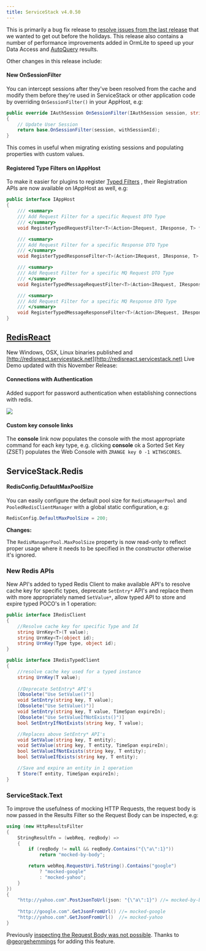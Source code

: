 ```yaml
---
title: ServiceStack v4.0.50
---
```


This is primarily a bug fix release to 
[resolve issues from the last release](https://github.com/ServiceStack/ServiceStack/blob/master/docs/2015/release-notes.md#v4048-issues)
that we wanted to get out before the holidays. This release also contains a number of performance improvements 
added in OrmLite to speed up your Data Access and 
[AutoQuery](/autoquery/) results.

Other changes in this release include:

#### New OnSessionFilter

You can intercept sessions after they've been resolved from the cache and modify them before they're used in
ServiceStack or other application code by overriding `OnSessionFilter()` in your AppHost, e.g:

```csharp
public override IAuthSession OnSessionFilter(IAuthSession session, string withSessionId)
{
    // Update User Session
    return base.OnSessionFilter(session, withSessionId);
}
```

This comes in useful when migrating existing sessions and populating properties with custom values.

#### Registered Type Filters on IAppHost

To make it easier for plugins to register 
[Typed Filters](/request-and-response-filters#typed-request-filters)
, their Registration APIs are now available on IAppHost as well, e.g:

```csharp
public interface IAppHost
{    
    /// <summary>
    /// Add Request Filter for a specific Request DTO Type
    /// </summary>
    void RegisterTypedRequestFilter<T>(Action<IRequest, IResponse, T> filterFn);

    /// <summary>
    /// Add Request Filter for a specific Response DTO Type
    /// </summary>
    void RegisterTypedResponseFilter<T>(Action<IRequest, IResponse, T> filterFn);

    /// <summary>
    /// Add Request Filter for a specific MQ Request DTO Type
    /// </summary>
    void RegisterTypedMessageRequestFilter<T>(Action<IRequest, IResponse, T> filterFn);

    /// <summary>
    /// Add Request Filter for a specific MQ Response DTO Type
    /// </summary>
    void RegisterTypedMessageResponseFilter<T>(Action<IRequest, IResponse, T> filterFn);
}
```

## [RedisReact](https://github.com/ServiceStackApps/RedisReact)

New Windows, OSX, Linux binaries published and 
[http://redisreact.servicestack.net](http://redisreact.servicestack.net) 
Live Demo updated with this November Release:

#### Connections with Authentication

Added support for password authentication when establishing connections with redis.

![](https://raw.githubusercontent.com/ServiceStack/Assets/master/img/livedemos/redis-react/updates/add-authentication.png)

#### Custom key console links

The **console** link now populates the console with the most appropriate command for each key type, e.g. clicking **console**
ok a Sorted Set Key (ZSET) populates the Web Console with `ZRANGE key 0 -1 WITHSCORES`.

## ServiceStack.Redis

#### RedisConfig.DefaultMaxPoolSize

You can easily configure the default pool size for `RedisManagerPool` and `PooledRedisClientManager` with
a global static configuration, e.g:

```csharp
RedisConfig.DefaultMaxPoolSize = 200;
```

**Changes:**

The `RedisManagerPool.MaxPoolSize` property is now read-only to reflect proper usage where it needs to be 
specified in the constructor otherwise it's ignored.

### New Redis APIs

New API's added to typed Redis Client to make available API's to resolve cache key for specific types, 
deprecate `SetEntry*` API's and replace them with more appropriately named `SetValue*`, allow typed API
to store and expire typed POCO's in 1 operation:

```csharp
public interface IRedisClient
{
    //Resolve cache key for specific Type and Id
    string UrnKey<T>(T value);
    string UrnKey<T>(object id);
    string UrnKey(Type type, object id);
}

public interface IRedisTypedClient
{
    //resolve cache key used for a typed instance
    string UrnKey(T value);
    
    //Deprecate SetEntry* API's 
    [Obsolete("Use SetValue()")]
    void SetEntry(string key, T value);
    [Obsolete("Use SetValue()")]
    void SetEntry(string key, T value, TimeSpan expireIn);
    [Obsolete("Use SetValueIfNotExists()")]
    bool SetEntryIfNotExists(string key, T value);

    //Replaces above SetEntry* API's
    void SetValue(string key, T entity);
    void SetValue(string key, T entity, TimeSpan expireIn);
    bool SetValueIfNotExists(string key, T entity);
    bool SetValueIfExists(string key, T entity);

    //Save and expire an entity in 1 operation
    T Store(T entity, TimeSpan expireIn);
}
```

### ServiceStack.Text

To improve the usefulness of mocking HTTP Requests, the request body is now passed in the Results Filter
so the Request Body can be inspected, e.g:

```csharp
using (new HttpResultsFilter
{
    StringResultFn = (webReq, reqBody) =>
    {
        if (reqBody != null && reqBody.Contains("{\"a\":1}")) 
            return "mocked-by-body";

        return webReq.RequestUri.ToString().Contains("google")
            ? "mocked-google"
            : "mocked-yahoo";
    }
})
{
    "http://yahoo.com".PostJsonToUrl(json: "{\"a\":1}") //= mocked-by-body
    
    "http://google.com".GetJsonFromUrl() //= mocked-google
    "http://yahoo.com".GetJsonFromUrl()  //= mocked-yahoo
}
```

Previously [inspecting the Request Body was not possible](http://stackoverflow.com/a/31631039/85785). 
Thanks to [@georgehemmings](https://github.com/georgehemmings) for adding this feature.
